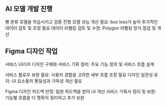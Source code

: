 
## AI 모델 개발 진행
빵 분류 모델을 학습시키고 검증 진행
모델 성능 개선 필요: box loss가 높아 추가적인 데이터 검토 및 조정 필요
데이터 라벨링 검토 및 수정: Polygon 라벨링 방식 점검 및 개선

## Figma 디자인 작업
서비스 UI/UX 디자인 구체화
서비스 기획 정리: 주요 기능 정의 및 서비스 흐름 설계


서비스 플로우 보완 필요: 사용자 경험을 고려한 세부 흐름 조정 필요
디자인 일관성 유지: UI 요소들의 통일성과 가독성 개선 필요


Figma 디자인 피드백 반영: 팀원 피드백을 받아 UI 개선
서비스 기획서 정리 및 보완: 기능별 흐름을 더 명확히 정리하고 추가 보완